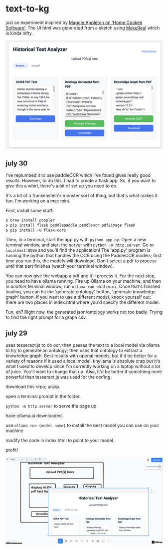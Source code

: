 # text-to-kg
just an experiment inspired by [Maggie Appleton on 'Home Cooked Software'](https://maggieappleton.com/home-cooked-software). The UI html was generated from a sketch using [MakeReal](https://makereal.tldraw.com/) which is kinda nifty.

![webapp.png](webapp.png)

## july 30

I've replumbed it to use paddleOCR which I've found gives really good results. However, to do this, I had to create a flask app. So, if you want to give this a whirl, there's a bit of set up you need to do.

It's a bit of a frankenstein's monster sort of thing, but that's what makes it fun. I'm working on a mac mini.

First, install some stuff:

```
$ brew install poppler
$ pip install flask paddlepaddle paddleocr pdf2image flask
$ pip install -U flask-cors
```

Then, in a terminal, start the app.py with `python app.py`. Open a new terminal window, and start the server with `python -m http.server`. Go to `localhost:8000` and you'll find the application! The 'app.py' program is running the python that handles the OCR using the PaddleOCR models; first time you run this, the models will download. Don't select a pdf to process until that part finishes (watch your terminal window). 

You can now give the webapp a pdf and it'll process it. For the next step, you need to have ollama running. Fire up Ollama on your machine, and then in _another_ terminal window, run `ollama run phi3:mini`. Once that's finished loading, you can hit the 'generate ontology' button, 'generate knowledge graph' button. If you want to use a different model, knock yourself out; there are two places in index.html where you'd specify the different model.

Fun, eh? Right now, the generated json/ontology works not too badly. Trying to find the right prompt for a graph csv. 


## july 29
uses tesseract.js to do ocr, then passes the text to a local model via ollama to try to generate an ontology; then uses that ontology to extract a knowledge graph. Best results with openai models, but it'd be better for a variety of reasons if it used a local model. tinyllama is absolute crap but it's what I used to develop since I'm currently working on a laptop without a lot of juice. You'll want to change that up. Also, it'd be better if something more powerful than tesseract.js was used for the ocr'ing.

download this repo; unzip.

open a terminal prompt in the folder. 

`python -m http.server` to serve the page up.

have ollama.ai downloaded.

use `ollama run {model name}` to install the best model you can use on your machine

modify the code in index.html to point to your model.

profit!

![make-real.png](make-real.png)
